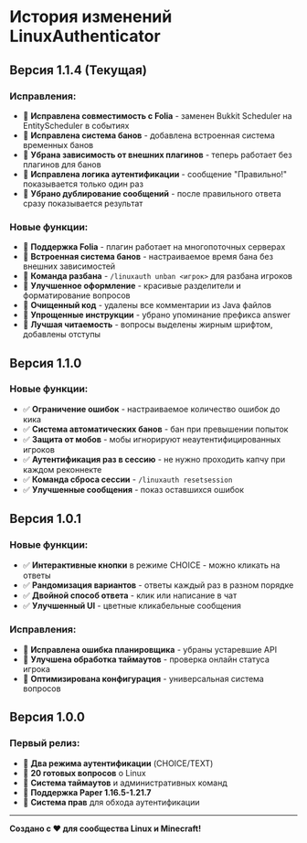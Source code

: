# История изменений LinuxAuthenticator

## Версия 1.1.4 (Текущая)

### Исправления:
- 🔧 **Исправлена совместимость с Folia** - заменен Bukkit Scheduler на EntityScheduler в событиях
- 🔧 **Исправлена система банов** - добавлена встроенная система временных банов
- 🔧 **Убрана зависимость от внешних плагинов** - теперь работает без плагинов для банов
- 🔧 **Исправлена логика аутентификации** - сообщение "Правильно!" показывается только один раз
- 🔧 **Убрано дублирование сообщений** - после правильного ответа сразу показывается результат

### Новые функции:
- 🚀 **Поддержка Folia** - плагин работает на многопоточных серверах
- 🚀 **Встроенная система банов** - настраиваемое время бана без внешних зависимостей
- 🚀 **Команда разбана** - `/linuxauth unban <игрок>` для разбана игроков
- 🎨 **Улучшенное оформление** - красивые разделители и форматирование вопросов
- 🧹 **Очищенный код** - удалены все комментарии из Java файлов
- 📝 **Упрощенные инструкции** - убрано упоминание префикса answer
- 🎯 **Лучшая читаемость** - вопросы выделены жирным шрифтом, добавлены отступы

## Версия 1.1.0

### Новые функции:
- ✅ **Ограничение ошибок** - настраиваемое количество ошибок до кика
- ✅ **Система автоматических банов** - бан при превышении попыток
- ✅ **Защита от мобов** - мобы игнорируют неаутентифицированных игроков
- ✅ **Аутентификация раз в сессию** - не нужно проходить капчу при каждом реконнекте
- ✅ **Команда сброса сессии** - `/linuxauth resetsession`
- ✅ **Улучшенные сообщения** - показ оставшихся ошибок

## Версия 1.0.1

### Новые функции:
- ✅ **Интерактивные кнопки** в режиме CHOICE - можно кликать на ответы
- ✅ **Рандомизация вариантов** - ответы каждый раз в разном порядке
- ✅ **Двойной способ ответа** - клик или написание в чат
- ✅ **Улучшенный UI** - цветные кликабельные сообщения

### Исправления:
- 🔧 **Исправлена ошибка планировщика** - убраны устаревшие API
- 🔧 **Улучшена обработка таймаутов** - проверка онлайн статуса игрока
- 🔧 **Оптимизирована конфигурация** - универсальная система вопросов

## Версия 1.0.0

### Первый релиз:
- 🎉 **Два режима аутентификации** (CHOICE/TEXT)
- 🎉 **20 готовых вопросов** о Linux
- 🎉 **Система таймаутов** и административных команд
- 🎉 **Поддержка Paper 1.16.5-1.21.7**
- 🎉 **Система прав** для обхода аутентификации

---

**Создано с ❤️ для сообщества Linux и Minecraft!** 